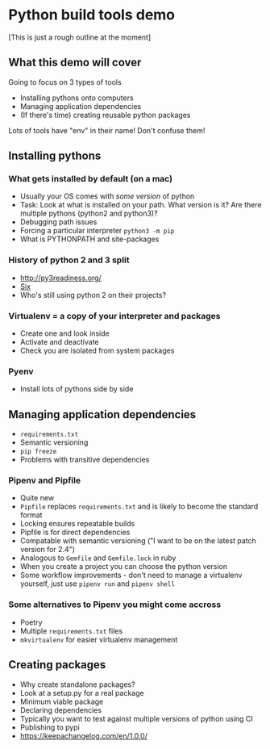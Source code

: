 # Python build tools demo

[This is just a rough outline at the moment]

## What this demo will cover

Going to focus on 3 types of tools

- Installing pythons onto computers
- Managing application dependencies
- (If there's time) creating reusable python packages

Lots of tools have "env" in their name! Don't confuse them!

## Installing pythons

### What gets installed by default (on a mac)

- Usually your OS comes with *some version* of python
- Task: Look at what is installed on your path. What version is it? Are there multiple pythons (python2 and python3)?
- Debugging path issues
- Forcing a particular interpreter `python3 -m pip`
- What is PYTHONPATH and site-packages

### History of python 2 and 3 split
- http://py3readiness.org/
- [Six](https://pypi.org/project/six/)
- Who's still using python 2 on their projects?

### Virtualenv = a copy of your interpreter and packages
- Create one and look inside
- Activate and deactivate
- Check you are isolated from system packages

### Pyenv
- Install lots of pythons side by side

## Managing application dependencies

- `requirements.txt`
- Semantic versioning
- `pip freeze`
- Problems with transitive dependencies

### Pipenv and Pipfile
- Quite new
- `Pipfile` replaces `requirements.txt` and is likely to become the standard format
- Locking ensures repeatable builds
- Pipfile is for direct dependencies
- Compatable with semantic versioning ("I want to be on the latest patch version for 2.4")
- Analogous to `Gemfile` and `Gemfile.lock` in ruby
- When you create a project you can choose the python version
- Some workflow improvements - don't need to manage a virtualenv yourself, just use `pipenv run` and `pipenv shell`

### Some alternatives to Pipenv you might come accross
- Poetry
- Multiple `requirements.txt` files
- `mkvirtualenv` for easier virtualenv management

## Creating packages
- Why create standalone packages?
- Look at a setup.py for a real package
- Minimum viable package
- Declaring dependencies
- Typically you want to test against multiple versions of python using CI
- Publishing to pypi
- https://keepachangelog.com/en/1.0.0/

